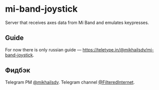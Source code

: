 # mi-band-joystick
Server that receives axes data from Mi Band and emulates keypresses.

## Guide
For now there is only russian guide — https://teletype.in/@mikhailsdv/mi-band-joystick.

## Фидбэк
Telegram PM [@mikhailsdv](https://t.me/mikhailsdv).
Telegram channel [@FilteredInternet](https://t.me/FilteredInternet).
